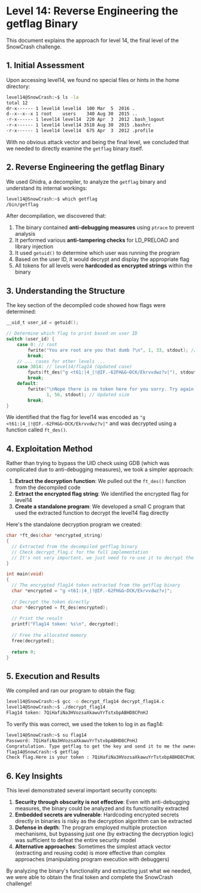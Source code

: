 # Level 14: Reverse Engineering the getflag Binary

This document explains the approach for level 14, the final level of the SnowCrash challenge.

## 1. Initial Assessment

Upon accessing level14, we found no special files or hints in the home directory:

```bash
level14@SnowCrash:~$ ls -la
total 12
dr-x------ 1 level14 level14  100 Mar  5  2016 .
d--x--x--x 1 root    users    340 Aug 30  2015 ..
-r-x------ 1 level14 level14  220 Apr  3  2012 .bash_logout
-r-x------ 1 level14 level14 3518 Aug 30  2015 .bashrc
-r-x------ 1 level14 level14  675 Apr  3  2012 .profile
```

With no obvious attack vector and being the final level, we concluded that we needed to directly examine the `getflag` binary itself.

## 2. Reverse Engineering the getflag Binary

We used Ghidra, a decompiler, to analyze the `getflag` binary and understand its internal workings:

```bash
level14@SnowCrash:~$ which getflag
/bin/getflag
```

After decompilation, we discovered that:

1. The binary contained **anti-debugging measures** using `ptrace` to prevent analysis
2. It performed various **anti-tampering checks** for LD_PRELOAD and library injection
3. It used `getuid()` to determine which user was running the program
4. Based on the user ID, it would decrypt and display the appropriate flag
5. All tokens for all levels were **hardcoded as encrypted strings** within the binary

## 3. Understanding the Structure

The key section of the decompiled code showed how flags were determined:

```c
__uid_t user_id = getuid();

// Determine which flag to print based on user ID
switch (user_id) {
    case 0: // root
        fwrite("You are root are you that dumb ?\n", 1, 33, stdout); // Updated size
        break;
    // ... cases for other levels ...
    case 3014: // level14/flag14 (Updated case)
        fputs(ft_des("g <t61:|4_|!@IF.-62FH&G~DCK/Ekrvvdwz?v|"), stdout);
        break;
    default:
        fwrite("\nNope there is no token here for you sorry. Try again :)",
               1, 56, stdout); // Updated size
        break;
}
```

We identified that the flag for level14 was encoded as `"g <t61:|4_|!@IF.-62FH&G~DCK/Ekrvvdwz?v|"` and was decrypted using a function called `ft_des()`.

## 4. Exploitation Method

Rather than trying to bypass the UID check using GDB (which was complicated due to anti-debugging measures), we took a simpler approach:

1. **Extract the decryption function**: We pulled out the `ft_des()` function from the decompiled code
2. **Extract the encrypted flag string**: We identified the encrypted flag for level14
3. **Create a standalone program**: We developed a small C program that used the extracted function to decrypt the level14 flag directly

Here's the standalone decryption program we created:

```c
char *ft_des(char *encrypted_string)
{
  // Extracted from the decompiled getflag binary
  // Check decrypt_flag.c for the full implementation
  // It's not very important, we just need to re-use it to decrypt the flag
}

int main(void)
{
  // The encrypted flag14 token extracted from the getflag binary
  char *encrypted = "g <t61:|4_|!@IF.-62FH&G~DCK/Ekrvvdwz?v|";
  
  // Decrypt the token directly
  char *decrypted = ft_des(encrypted);
  
  // Print the result
  printf("Flag14 token: %s\n", decrypted);
  
  // Free the allocated memory
  free(decrypted);
  
  return 0;
}
```

## 5. Execution and Results

We compiled and ran our program to obtain the flag:

```bash
level14@SnowCrash:~$ gcc -o decrypt_flag14 decrypt_flag14.c
level14@SnowCrash:~$ ./decrypt_flag14
Flag14 token: 7QiHafiNa3HVozsaXkawuYrTstxbpABHD8CPnHJ
```

To verify this was correct, we used the token to log in as flag14:

```bash
level14@SnowCrash:~$ su flag14
Password: 7QiHafiNa3HVozsaXkawuYrTstxbpABHD8CPnHJ
Congratulation. Type getflag to get the key and send it to me the owner of this livecd :)
flag14@SnowCrash:~$ getflag
Check flag.Here is your token : 7QiHafiNa3HVozsaXkawuYrTstxbpABHD8CPnHJ
```

## 6. Key Insights

This level demonstrated several important security concepts:

1. **Security through obscurity is not effective**: Even with anti-debugging measures, the binary could be analyzed and its functionality extracted
2. **Embedded secrets are vulnerable**: Hardcoding encrypted secrets directly in binaries is risky as the decryption algorithm can be extracted
3. **Defense in depth**: The program employed multiple protection mechanisms, but bypassing just one (by extracting the decryption logic) was sufficient to defeat the entire security model
4. **Alternative approaches**: Sometimes the simplest attack vector (extracting and reusing code) is more effective than complex approaches (manipulating program execution with debuggers)

By analyzing the binary's functionality and extracting just what we needed, we were able to obtain the final token and complete the SnowCrash challenge!
